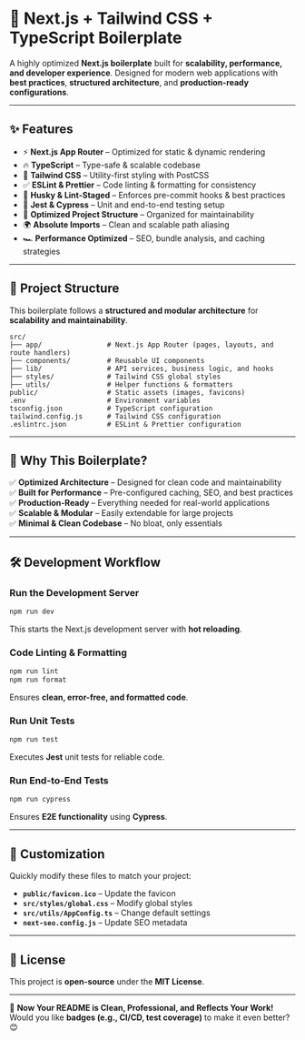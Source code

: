 # 🚀 Next.js + Tailwind CSS + TypeScript Boilerplate

A highly optimized **Next.js boilerplate** built for **scalability, performance, and developer experience**. Designed for modern web applications with **best practices**, **structured architecture**, and **production-ready configurations**.

---

## ✨ Features
- ⚡ **Next.js App Router** – Optimized for static & dynamic rendering
- 🔥 **TypeScript** – Type-safe & scalable codebase
- 🎨 **Tailwind CSS** – Utility-first styling with PostCSS
- ✅ **ESLint & Prettier** – Code linting & formatting for consistency
- 🦊 **Husky & Lint-Staged** – Enforces pre-commit hooks & best practices
- 🧪 **Jest & Cypress** – Unit and end-to-end testing setup
- 📁 **Optimized Project Structure** – Organized for maintainability
- 🌍 **Absolute Imports** – Clean and scalable path aliasing
- 🏎 **Performance Optimized** – SEO, bundle analysis, and caching strategies

---

## 📂 Project Structure
This boilerplate follows a **structured and modular architecture** for **scalability and maintainability**.

```
src/
├── app/                # Next.js App Router (pages, layouts, and route handlers)
├── components/         # Reusable UI components
├── lib/                # API services, business logic, and hooks
├── styles/             # Tailwind CSS global styles
├── utils/              # Helper functions & formatters
public/                 # Static assets (images, favicons)
.env                    # Environment variables
tsconfig.json           # TypeScript configuration
tailwind.config.js      # Tailwind CSS configuration
.eslintrc.json          # ESLint & Prettier configuration
```

---

## 🚀 Why This Boilerplate?
✅ **Optimized Architecture** – Designed for clean code and maintainability  
✅ **Built for Performance** – Pre-configured caching, SEO, and best practices  
✅ **Production-Ready** – Everything needed for real-world applications  
✅ **Scalable & Modular** – Easily extendable for large projects  
✅ **Minimal & Clean Codebase** – No bloat, only essentials  

---

## 🛠 Development Workflow

### Run the Development Server
```sh
npm run dev
```
This starts the Next.js development server with **hot reloading**.

### Code Linting & Formatting
```sh
npm run lint
npm run format
```
Ensures **clean, error-free, and formatted code**.

### Run Unit Tests
```sh
npm run test
```
Executes **Jest** unit tests for reliable code.

### Run End-to-End Tests
```sh
npm run cypress
```
Ensures **E2E functionality** using **Cypress**.

---

## 🔧 Customization
Quickly modify these files to match your project:
- **`public/favicon.ico`** – Update the favicon  
- **`src/styles/global.css`** – Modify global styles  
- **`src/utils/AppConfig.ts`** – Change default settings  
- **`next-seo.config.js`** – Update SEO metadata  

---

## 📜 License
This project is **open-source** under the **MIT License**.

---

🚀 **Now Your README is Clean, Professional, and Reflects Your Work!**  
Would you like **badges (e.g., CI/CD, test coverage)** to make it even better? 😊
